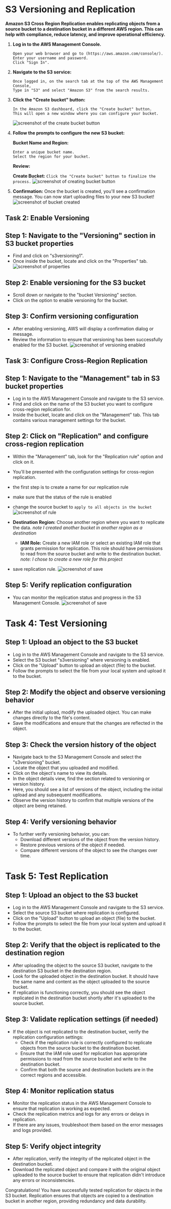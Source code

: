 # S3 Versioning and Replication

**Amazon S3 Cross Region Replication enables replicating objects from a source bucket to a destination bucket in a different AWS region. This can help with compliance, reduce latency, and improve operational efficiency.**


1. **Log in to the AWS Management Console.**
   ```
   Open your web browser and go to (https://aws.amazon.com/console/).
   Enter your username and password.
   Click "Sign In".
   ```
2. **Navigate to the S3 service:**
   ```
   Once logged in, on the search tab at the top of the AWS Management Console,
   Type in "S3" and select "Amazon S3" from the search results.
   ```

3. **Click the "Create bucket" button:**
   ```
   In the Amazon S3 dashboard, click the "Create bucket" button.
   This will open a new window where you can configure your bucket.
   ```
   ![screenshot of the create bucket button](image/Create_bucket.png)

4. **Follow the prompts to configure the new S3 bucket:**
   
   **Bucket Name and Region:**
   ```
   Enter a unique bucket name.
   Select the region for your bucket.
   ```
   
   **Review:**
   
   **Create Bucket:**
   `Click the "Create bucket" button to finalize the process.`
   ![screenshot of creating bucket button](image/Creating_bucket.png)

5. **Confirmation:**
   Once the bucket is created, you'll see a confirmation message.
   You can now start uploading files to your new S3 bucket!
   ![screenshot of bucket created](image/s3versioning1.png)

## Task 2: Enable Versioning

## Step 1: Navigate to the "Versioning" section in S3 bucket properties
- Find and click on "s3versioning1".
- Once inside the bucket, locate and click on the "Properties" tab.
  ![screenshot of properties](image/s3versioningproperties.png)

## Step 2: Enable versioning for the S3 bucket
- Scroll down or navigate to the "bucket Versioning" section.
- Click on the option to enable versioning for the bucket.

## Step 3: Confirm versioning configuration
- After enabling versioning, AWS will display a confirmation dialog or message.
- Review the information to ensure that versioning has been successfully enabled for the S3 bucket.
  ![screenshot of versioning enabled](image/s3versioningenabled.png)


## Task 3: Configure Cross-Region Replication

## Step 1: Navigate to the "Management" tab in S3 bucket properties
- Log in to the AWS Management Console and navigate to the S3 service.
- Find and click on the name of the S3 bucket you want to configure cross-region replication for.
- Inside the bucket, locate and click on the "Management" tab. This tab contains various management settings for the bucket.

## Step 2: Click on "Replication" and configure cross-region replication
- Within the "Management" tab, look for the "Replication rule" option and click on it.
- You'll be presented with the configuration settings for cross-region replication.
- the first step is to create a name for our replication rule
- make sure that the status of the rule is enabled
- change the source bucket to `apply to all objects in the bucket`
  ![screenshot of rule](image/s3versioningapply.png)
- **Destination Region:** Choose another region where you want to replicate the data.
   *note* *I created another bucket in another region as a destination*
  - **IAM Role:** Create a new IAM role or select an existing IAM role that grants permission for replication. This role should have permissions to read from the source bucket and write to the destination bucket. *note:* *I chose to create a new role for this project*

- save replication rule.
![screenshot of save](image/s3versioningsave.png)



## Step 5: Verify replication configuration
- You can monitor the replication status and progress in the S3 Management Console.
![screenshot of save](image/s3versioningconfirm.png)

# Task 4: Test Versioning

## Step 1: Upload an object to the S3 bucket
- Log in to the AWS Management Console and navigate to the S3 service.
- Select the S3 bucket "s3versioning" where versioning is enabled.
- Click on the "Upload" button to upload an object (file) to the bucket.
- Follow the prompts to select the file from your local system and upload it to the bucket.

## Step 2: Modify the object and observe versioning behavior
- After the initial upload, modify the uploaded object. You can make changes directly to the file's content.
- Save the modifications and ensure that the changes are reflected in the object.

## Step 3: Check the version history of the object
- Navigate back to the S3 Management Console and select the "s3versioning" bucket.
- Locate the object that you uploaded and modified.
- Click on the object's name to view its details.
- In the object details view, find the section related to versioning or version history.
- Here, you should see a list of versions of the object, including the initial upload and any subsequent modifications.
- Observe the version history to confirm that multiple versions of the object are being retained.

## Step 4: Verify versioning behavior
- To further verify versioning behavior, you can:
  - Download different versions of the object from the version history.
  - Restore previous versions of the object if needed.
  - Compare different versions of the object to see the changes over time.
# Task 5: Test Replication

## Step 1: Upload an object to the S3 bucket
- Log in to the AWS Management Console and navigate to the S3 service.
- Select the source S3 bucket where replication is configured.
- Click on the "Upload" button to upload an object (file) to the bucket.
- Follow the prompts to select the file from your local system and upload it to the bucket.

## Step 2: Verify that the object is replicated to the destination region
- After uploading the object to the source S3 bucket, navigate to the destination S3 bucket in the destination region.
- Look for the uploaded object in the destination bucket. It should have the same name and content as the object uploaded to the source bucket.
- If replication is functioning correctly, you should see the object replicated in the destination bucket shortly after it's uploaded to the source bucket.

## Step 3: Validate replication settings (if needed)
- If the object is not replicated to the destination bucket, verify the replication configuration settings:
  - Check if the replication rule is correctly configured to replicate objects from the source bucket to the destination bucket.
  - Ensure that the IAM role used for replication has appropriate permissions to read from the source bucket and write to the destination bucket.
  - Confirm that both the source and destination buckets are in the correct regions and accessible.

## Step 4: Monitor replication status
- Monitor the replication status in the AWS Management Console to ensure that replication is working as expected.
- Check the replication metrics and logs for any errors or delays in replication.
- If there are any issues, troubleshoot them based on the error messages and logs provided.

## Step 5: Verify object integrity
- After replication, verify the integrity of the replicated object in the destination bucket.
- Download the replicated object and compare it with the original object uploaded to the source bucket to ensure that replication didn't introduce any errors or inconsistencies.

Congratulations! You have successfully tested replication for objects in the S3 bucket. Replication ensures that objects are copied to a destination bucket in another region, providing redundancy and data durability.








